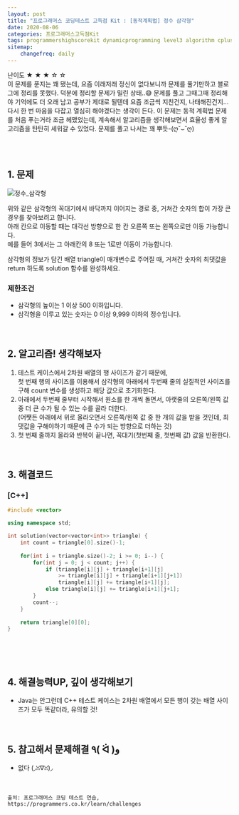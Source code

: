 ```yaml
---
layout: post
title: "프로그래머스 코딩테스트 고득점 Kit : [동적계획법] 정수 삼각형"
date: 2020-08-06
categories: 프로그래머스고득점Kit
tags: programmershighscorekit dynamicprogramming level3 algorithm cplusplus
sitemap:
    changefreq: daily
---
```


난이도 ★ ★ ★ ☆ ☆  
이 문제를 푼지는 꽤 됐는데, 요즘 이래저래 정신이 없다보니까 문제를 풀기만하고 블로그에 정리를 못했다. 덕분에 정리할 문제가 밀린 상태..😅 문제를 풀고 그때그때 정리해야 기억에도 더 오래 남고 공부가 제대로 될텐데 요즘 조금씩 지친건지, 나태해진건지... 다시 한 번 마음을 다잡고 열심히 해야겠다는 생각이 든다. 이 문제는 동적 계획법 문제를 처음 푸는거라 조금 헤맸었는데, 계속해서 알고리즘을 생각해보면서 효율성 좋게 알고리즘을 탄탄히 세워갈 수 있었다. 문제를 풀고 나서는 꽤 뿌듯-(ღ˘⌣˘ღ)  
<br/>

<br/>

## 1. 문제
![정수_삼각형](https://grepp-programmers.s3.amazonaws.com/files/production/97ec02cc39/296a0863-a418-431d-9e8c-e57f7a9722ac.png)

위와 같은 삼각형의 꼭대기에서 바닥까지 이어지는 경로 중, 거쳐간 숫자의 합이 가장 큰 경우를 찾아보려고 합니다.  
아래 칸으로 이동할 때는 대각선 방향으로 한 칸 오른쪽 또는 왼쪽으로만 이동 가능합니다.  
예를 들어 3에서는 그 아래칸의 8 또는 1로만 이동이 가능합니다.  

삼각형의 정보가 담긴 배열 triangle이 매개변수로 주어질 때, 거쳐간 숫자의 최댓값을 return 하도록 solution 함수를 완성하세요.  

### 제한조건
- 삼각형의 높이는 1 이상 500 이하입니다.
- 삼각형을 이루고 있는 숫자는 0 이상 9,999 이하의 정수입니다.
<br/><br/><br/>


## 2. 알고리즘! 생각해보자
1. 테스트 케이스에서 2차원 배열의 행 사이즈가 같기 때문에,  
첫 번째 행의 사이즈를 이용해서 삼각형의 아래에서 두번째 줄의 실질적인 사이즈를 구해 count 변수를 생성하고 해당 값으로 초기화한다.  
2. 아래에서 두번째 줄부터 시작해서 원소를 한 개씩 돌면서, 아랫줄의 오른쪽/왼쪽 값 중 더 큰 수가 될 수 있는 수를 골라 더한다.  
(어쨋든 아래에서 위로 올라오면서 오른쪽/왼쪽 값 중 한 개의 값을 받을 것인데, 최댓값을 구해야하기 때문에 큰 수가 되는 방향으로 더하는 것)
3. 첫 번째 줄까지 올라와 반복이 끝나면, 꼭대기(첫번째 줄, 첫번째 값) 값을 반환한다.  
<br/><br/>

## 3. 해결코드
### [C++]
```c++
#include <vector>

using namespace std;

int solution(vector<vector<int>> triangle) {
    int count = triangle[0].size()-1;
    
    for(int i = triangle.size()-2; i >= 0; i--) {
        for(int j = 0; j < count; j++) {
            if (triangle[i][j] + triangle[i+1][j] 
                >= triangle[i][j] + triangle[i+1][j+1])
                triangle[i][j] += triangle[i+1][j];
            else triangle[i][j] += triangle[i+1][j+1];
        }
        count--;
    }
    
    return triangle[0][0];
}
```
<br/><br/><br/>

## 4. 해결능력UP, 깊이 생각해보기
- Java는 안그런데 C++ 테스트 케이스는 2차원 배열에서 모든 행이 갖는 배열 사이즈가 모두 똑같더라, 유의할 것!
<br/><br/><br/>

## 5. 참고해서 문제해결 ٩( ᐛ )و
- 없다 (◞ꈍ∇ꈍ)◞
<br/><br/><br/>

```
출처: 프로그래머스 코딩 테스트 연습, https://programmers.co.kr/learn/challenges
```